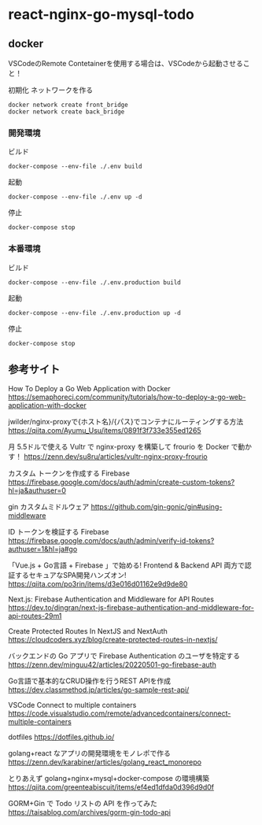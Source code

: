 # react-nginx-go-mysql-todo

## docker

VSCodeのRemote Contetainerを使用する場合は、VSCodeから起動させること！

初期化 ネットワークを作る
```
docker network create front_bridge
docker network create back_bridge
```

### 開発環境

ビルド
```
docker-compose --env-file ./.env build
```

起動

```
docker-compose --env-file ./.env up -d
```

停止

```
docker-compose stop
```

### 本番環境

ビルド
```
docker-compose --env-file ./.env.production build
```

起動

```
docker-compose --env-file ./.env.production up -d
```

停止

```
docker-compose stop
```

## 参考サイト
How To Deploy a Go Web Application with Docker
https://semaphoreci.com/community/tutorials/how-to-deploy-a-go-web-application-with-docker

jwilder/nginx-proxyで{ホスト名}/{パス}でコンテナにルーティングする方法
https://qiita.com/Ayumu_Usu/items/0891f3f733e355ed1265

月 5.5ドルで使える Vultr で nginx-proxy を構築して frourio を Docker で動かす！
https://zenn.dev/su8ru/articles/vultr-nginx-proxy-frourio

カスタム トークンを作成する Firebase
https://firebase.google.com/docs/auth/admin/create-custom-tokens?hl=ja&authuser=0

gin カスタムミドルウェア
https://github.com/gin-gonic/gin#using-middleware

ID トークンを検証する Firebase
https://firebase.google.com/docs/auth/admin/verify-id-tokens?authuser=1&hl=ja#go

「Vue.js + Go言語 + Firebase 」で始める! Frontend & Backend API 両方で認証するセキュアなSPA開発ハンズオン!
https://qiita.com/po3rin/items/d3e016d01162e9d9de80

Next.js: Firebase Authentication and Middleware for API Routes
https://dev.to/dingran/next-js-firebase-authentication-and-middleware-for-api-routes-29m1

Create Protected Routes In NextJS and NextAuth
https://cloudcoders.xyz/blog/create-protected-routes-in-nextjs/

バックエンドの Go アプリで Firebase Authentication のユーザを特定する
https://zenn.dev/minguu42/articles/20220501-go-firebase-auth

Go言語で基本的なCRUD操作を行うREST APIを作成
https://dev.classmethod.jp/articles/go-sample-rest-api/

VSCode Connect to multiple containers
https://code.visualstudio.com/remote/advancedcontainers/connect-multiple-containers

dotfiles
https://dotfiles.github.io/

golang+react なアプリの開発環境をモノレポで作る
https://zenn.dev/karabiner/articles/golang_react_monorepo

とりあえず golang+nginx+mysql+docker-compose の環境構築
https://qiita.com/greenteabiscuit/items/ef4ed1dfda0d396d9d0f

GORM+Gin で Todo リストの API を作ってみた
https://taisablog.com/archives/gorm-gin-todo-api